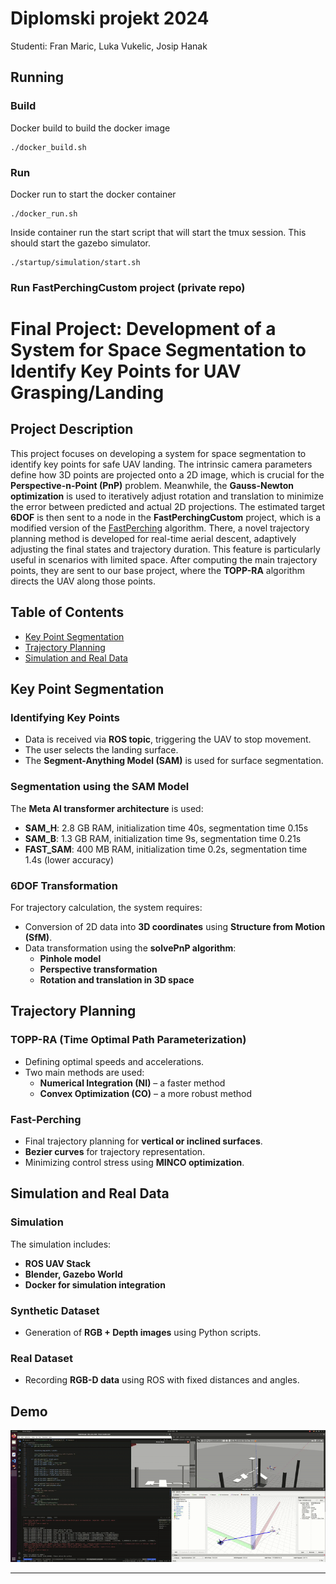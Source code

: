 # Diplomski projekt 2024

Studenti: Fran Maric, Luka Vukelic, Josip Hanak

## Running

### Build
Docker build to build the docker image
    
    ./docker_build.sh
### Run
Docker run to start the docker container
    
    ./docker_run.sh
Inside container run the start script that will start the tmux session. This should start the gazebo simulator.
    
    ./startup/simulation/start.sh

### Run FastPerchingCustom project (private repo)    
# Final Project: Development of a System for Space Segmentation to Identify Key Points for UAV Grasping/Landing

## Project Description
This project focuses on developing a system for space segmentation to identify key points for safe UAV landing. The intrinsic camera parameters define how 3D points are projected onto a 2D image, which is crucial for the **Perspective-n-Point (PnP)** problem. Meanwhile, the **Gauss-Newton optimization** is used to iteratively adjust rotation and translation to minimize the error between predicted and actual 2D projections. The estimated target **6DOF** is then sent to a node in the **FastPerchingCustom** project, which is a modified version of the [FastPerching](https://github.com/ZJU-FAST-Lab/Fast-Perching) algorithm. There, a novel trajectory planning method is developed for real-time aerial descent, adaptively adjusting the final states and trajectory duration. This feature is particularly useful in scenarios with limited space. After computing the main trajectory points, they are sent to our base project, where the **TOPP-RA** algorithm directs the UAV along those points.

## Table of Contents
- [Key Point Segmentation](#key-point-segmentation)
- [Trajectory Planning](#trajectory-planning)
- [Simulation and Real Data](#simulation-and-real-data)

## Key Point Segmentation

### Identifying Key Points
- Data is received via **ROS topic**, triggering the UAV to stop movement.
- The user selects the landing surface.
- The **Segment-Anything Model (SAM)** is used for surface segmentation.

### Segmentation using the SAM Model
The **Meta AI transformer architecture** is used:
- **SAM_H**: 2.8 GB RAM, initialization time 40s, segmentation time 0.15s
- **SAM_B**: 1.3 GB RAM, initialization time 9s, segmentation time 0.21s
- **FAST_SAM**: 400 MB RAM, initialization time 0.2s, segmentation time 1.4s (lower accuracy)

### 6DOF Transformation
For trajectory calculation, the system requires:
- Conversion of 2D data into **3D coordinates** using **Structure from Motion (SfM)**.
- Data transformation using the **solvePnP algorithm**:
  - **Pinhole model**
  - **Perspective transformation**
  - **Rotation and translation in 3D space**

## Trajectory Planning

### TOPP-RA (Time Optimal Path Parameterization)
- Defining optimal speeds and accelerations.
- Two main methods are used:
  - **Numerical Integration (NI)** – a faster method
  - **Convex Optimization (CO)** – a more robust method

### Fast-Perching
- Final trajectory planning for **vertical or inclined surfaces**.
- **Bezier curves** for trajectory representation.
- Minimizing control stress using **MINCO optimization**.

## Simulation and Real Data

### Simulation
The simulation includes:
- **ROS UAV Stack**
- **Blender, Gazebo World**
- **Docker for simulation integration**

### Synthetic Dataset
- Generation of **RGB + Depth images** using Python scripts.

### Real Dataset
- Recording **RGB-D data** using ROS with fixed distances and angles.

## Demo
![Demo GIF](demo.gif)


---
